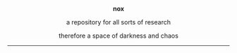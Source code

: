 <div align="center">

**nox**

a repository for all sorts of research 

therefore a space of darkness and chaos

-----------------------------------

</div>
